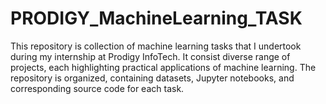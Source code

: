 # PRODIGY_MachineLearning_TASK
This repository is collection of machine learning tasks that I undertook during my internship at Prodigy InfoTech. It consist diverse range of projects, each highlighting practical applications of machine learning. The repository is organized, containing datasets, Jupyter notebooks, and corresponding source code for each task.
